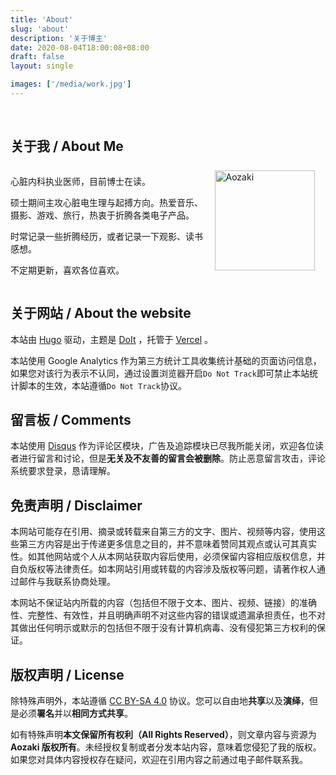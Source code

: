 ```yaml
---
title: 'About'
slug: 'about'
description: '关于博主'
date: 2020-08-04T18:00:08+08:00
draft: false
layout: single

images: ['/media/work.jpg']
---
```


<style>

    .about-info {
        display: flex;
        justify-content: space-between;
        align-items: flex-start;
    }

    .about-info-left li {
        list-style-type: none;
    }

    .about-info-right {
        margin: .5em 1.25em;
    }

    .about-info-right img {
        width: 160px;
    }

    @media only screen and (min-device-width: 320px) and (max-device-width: 480px) {
        .about-info {
            flex-direction: column-reverse;
            align-items: center;
        }

        .about-info-right {
            margin: auto auto 2em;
            display: flex;
            flex-direction: row;
            justify-content: center;
            align-items: center;
        }

        .about-info-right img {
            margin-top: 1em;
            border-radius: 50%;
            -webkit-border-radius: 50%;
        }
    }
</style>

<br/>

## 关于我 / About Me

<div class="about-info">
    <div class="about-info-left">
        <p> 心脏内科执业医师，目前博士在读。</p>
        <p>硕士期间主攻心脏电生理与起搏方向。热爱音乐、摄影、游戏、旅行，热衷于折腾各类电子产品。</p>
        <p>时常记录一些折腾经历，或者记录一下观影、读书感想。</p>
        <p>不定期更新，喜欢各位喜欢。</p>
</div>

<div class="about-info-right">
        <img alt="Aozaki" src="/media/avatar.jpg">
    </div>
</div>

## 关于网站 / About the website

本站由 [Hugo](https://gohugo.io/) 驱动，主题是 [DoIt](https://github.com/HEIGE-PCloud/DoIt) ，托管于 [Vercel](https://vercel.com/) 。

本站使用 Google Analytics 作为第三方统计工具收集统计基础的页面访问信息，如果您对该行为表示不认同，通过设置浏览器开启`Do Not Track`即可禁止本站统计脚本的生效，本站遵循`Do Not Track`协议。

## 留言板 / Comments

本站使用 [Disqus](https://disqus.com/) 作为评论区模块，广告及追踪模块已尽我所能关闭，欢迎各位读者进行留言和讨论，但是**无关及不友善的留言会被删除**。防止恶意留言攻击，评论系统要求登录，恳请理解。

## 免责声明 / Disclaimer

本网站可能存在引用、摘录或转载来自第三方的文字、图片、视频等内容，使用这些第三方内容是出于传递更多信息之目的，并不意味着赞同其观点或认可其真实性。如其他网站或个人从本网站获取内容后使用，必须保留内容相应版权信息，并自负版权等法律责任。如本网站引用或转载的内容涉及版权等问题，请著作权人通过邮件与我联系协商处理。

本网站不保证站内所载的内容（包括但不限于文本、图片、视频、链接）的准确性、完整性、有效性，并且明确声明不对这些内容的错误或遗漏承担责任，也不对其做出任何明示或默示的包括但不限于没有计算机病毒、没有侵犯第三方权利的保证。

## 版权声明 / License

除特殊声明外，本站遵循 [CC BY-SA 4.0](https://creativecommons.org/licenses/by-sa/4.0) 协议。您可以自由地**共享**以及**演绎**，但是必须**署名**并以**相同方式共享**。

如有特殊声明**本文保留所有权利（All Rights Reserved）**，则文章内容与资源为 **Aozaki 版权所有**。未经授权复制或者分发本站内容，意味着您侵犯了我的版权。如果您对具体内容授权存在疑问，欢迎在引用内容之前通过电子邮件联系我。
